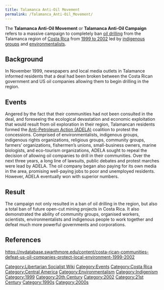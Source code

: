 ```yaml
---
title: Talamanca Anti-Oil Movement
permalink: /Talamanca_Anti-Oil_Movement/
---
```


The **Talamanca Anti-Oil Movement** or **Talamanca Anti-Oil Campaign**
refers to a massive campaign to completely ban [oil
drilling](Fossil_Fuels.md "wikilink") from the Talamanca region of [Costa
Rica](Costa_Rica.md "wikilink") from [1999 to
2002](Timeline_of_Libertarian_Socialism_in_Central_America.md "wikilink")
led by [indigenous groups](Indigenism.md "wikilink") and
[environmentalists](Environmentalism.md "wikilink").

## Background

In November 1999, newspapers and local media outlets in Talamance
informed residents that a deal had been broken between the Costa Rican
government and US oil companies allowing them to begin drilling in the
region.

## Events

Angered by the fact that their communities had not been consulted in the
deal, and foreseeing the ecological devastation and economic
exploitation that would result from oil exploration in their region,
Talamancan residents formed the [Anti-Petroleum Action
(ADELA)](Anti-Petroleum_Action_(ADELA).md "wikilink") coalition to protest
the concessions. Comprised of environmentalists, indigenous groups,
indigenous rights organizations, religious groups, community groups,
farmers’ organizations, fishermen’s unions, small-business owners,
marine biologists, and eco-tourism organizations, ADELA sought to repeal
the decision of allowing oil companies to drill in their communities.
Over the next three years, a long line of lawsuits, public debates and
protest marches were lead by ADELA. The oil company began also paying
for its own media in the area, promising well-paying jobs to poor and
unemployed residents. However, ADELA eventually won with superior
numbers.

## Result

The campaign not only resulted in a ban of oil drilling in the region,
but also a total ban of future open-cut mining projects in Costa Rica.
It also demonstrated the ability of community groups, organised workers,
scientists, environmentalists and indigenous people to work together and
defeat much more powerful governments and corporations.

## References

<https://nvdatabase.swarthmore.edu/content/costa-rican-communities-defeat-us-oil-companies-protect-local-environment-1999-2002>

[Category:Libertarian Socialist
Wiki](Category:Libertarian_Socialist_Wiki.md "wikilink")
[Category:Events](Category:Events.md "wikilink") [Category:Costa
Rica](Category:Costa_Rica.md "wikilink") [Category:Central
America](Category:Central_America.md "wikilink")
[Category:Environmentalism](Category:Environmentalism.md "wikilink")
[Category:Indigenism](Category:Indigenism.md "wikilink")
[Category:1999](Category:1999.md "wikilink") [Category:20th
Century](Category:20th_Century.md "wikilink")
[Category:2002](Category:2002.md "wikilink") [Category:21st
Century](Category:21st_Century.md "wikilink")
[Category:1990s](Category:1990s.md "wikilink")
[Category:2000s](Category:2000s.md "wikilink")